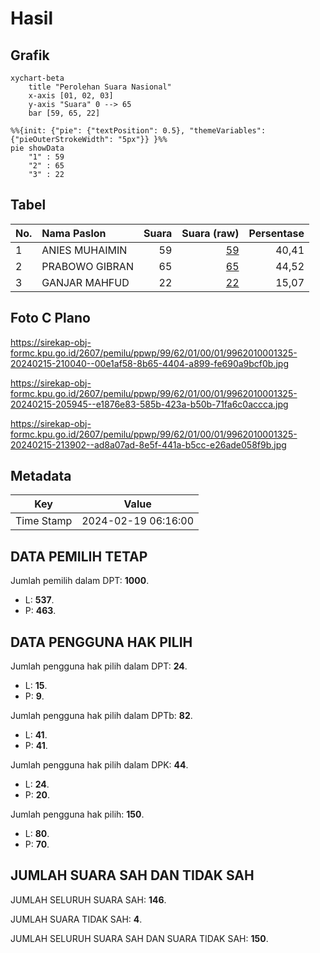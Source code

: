# Hasil

## Grafik

```mermaid
xychart-beta
    title "Perolehan Suara Nasional"
    x-axis [01, 02, 03]
    y-axis "Suara" 0 --> 65
    bar [59, 65, 22]
```

```mermaid
%%{init: {"pie": {"textPosition": 0.5}, "themeVariables": {"pieOuterStrokeWidth": "5px"}} }%%
pie showData
    "1" : 59
    "2" : 65
    "3" : 22
```

## Tabel

| No. | Nama Paslon    | Suara | Suara (raw) | Persentase |
|:--- |:-------------- | -----:| -----------:| ----------:|
| 1   | ANIES MUHAIMIN | 59    | [59][p-1]   | 40,41      |
| 2   | PRABOWO GIBRAN | 65    | [65][p-2]   | 44,52      |
| 3   | GANJAR MAHFUD  | 22    | [22][p-3]   | 15,07      |


[p-1]: https://github.com/gigit-pemilu/pemilu-2024/blob/main/pilpres/hitung-suara/sub/99-luar-negeri/sub/62-kuala-lumpur-malaysia/sub/01-kuala-lumpur-malaysia/sub/0001-kuala-lumpur-malaysia/sub/325-tps-012/sub/paslon-1.txt
[p-2]: https://github.com/gigit-pemilu/pemilu-2024/blob/main/pilpres/hitung-suara/sub/99-luar-negeri/sub/62-kuala-lumpur-malaysia/sub/01-kuala-lumpur-malaysia/sub/0001-kuala-lumpur-malaysia/sub/325-tps-012/sub/paslon-2.txt
[p-3]: https://github.com/gigit-pemilu/pemilu-2024/blob/main/pilpres/hitung-suara/sub/99-luar-negeri/sub/62-kuala-lumpur-malaysia/sub/01-kuala-lumpur-malaysia/sub/0001-kuala-lumpur-malaysia/sub/325-tps-012/sub/paslon-3.txt

## Foto C Plano

https://sirekap-obj-formc.kpu.go.id/2607/pemilu/ppwp/99/62/01/00/01/9962010001325-20240215-210040--00e1af58-8b65-4404-a899-fe690a9bcf0b.jpg

https://sirekap-obj-formc.kpu.go.id/2607/pemilu/ppwp/99/62/01/00/01/9962010001325-20240215-205945--e1876e83-585b-423a-b50b-71fa6c0accca.jpg

https://sirekap-obj-formc.kpu.go.id/2607/pemilu/ppwp/99/62/01/00/01/9962010001325-20240215-213902--ad8a07ad-8e5f-441a-b5cc-e26ade058f9b.jpg


## Metadata

| Key        | Value               |
| ---------- | ------------------- |
| Time Stamp | 2024-02-19 06:16:00 |


## DATA PEMILIH TETAP

Jumlah pemilih dalam DPT: **1000**.
 * L: **537**.
 * P: **463**.

## DATA PENGGUNA HAK PILIH

Jumlah pengguna hak pilih dalam DPT: **24**.
 * L: **15**.
 * P: **9**.

Jumlah pengguna hak pilih dalam DPTb: **82**.
 * L: **41**.
 * P: **41**.

Jumlah pengguna hak pilih dalam DPK: **44**.
 * L: **24**.
 * P: **20**.

Jumlah pengguna hak pilih: **150**.
 * L: **80**.
 * P: **70**.

## JUMLAH SUARA SAH DAN TIDAK SAH

JUMLAH SELURUH SUARA SAH: **146**.

JUMLAH SUARA TIDAK SAH: **4**.

JUMLAH SELURUH SUARA SAH DAN SUARA TIDAK SAH: **150**.


